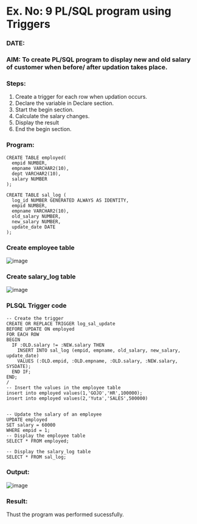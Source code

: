# Ex. No: 9 PL/SQL program using Triggers 
### DATE: 
### AIM: To create PL/SQL program to display new and old salary of customer when before/ after updation takes place. 

### Steps:
1. Create a trigger for each row when updation occurs.
2. Declare the variable in Declare section.
3. Start the begin section.
4. Calculate the salary changes.
5. Display the result 
6. End the begin section.

### Program:
```-- Create the employee table
CREATE TABLE employed(
  empid NUMBER,
  empname VARCHAR2(10),
  dept VARCHAR2(10),
  salary NUMBER
);

CREATE TABLE sal_log (
  log_id NUMBER GENERATED ALWAYS AS IDENTITY,
  empid NUMBER,
  empname VARCHAR2(10),
  old_salary NUMBER,
  new_salary NUMBER,
  update_date DATE
);
```

### Create employee table
![image](https://github.com/Lakshmipriya2005/DBMS/assets/115525361/649492a9-f73e-4d34-a8e9-49a1549896d7)


### Create salary_log table
![image](https://github.com/Lakshmipriya2005/DBMS/assets/115525361/9028742a-5375-4170-9d83-0ddcd998a6f0)

### PLSQL Trigger code
```
-- Create the trigger
CREATE OR REPLACE TRIGGER log_sal_update
BEFORE UPDATE ON employed
FOR EACH ROW
BEGIN
  IF :OLD.salary != :NEW.salary THEN
    INSERT INTO sal_log (empid, empname, old_salary, new_salary, update_date)
    VALUES (:OLD.empid, :OLD.empname, :OLD.salary, :NEW.salary, SYSDATE);
  END IF;
END;
/
-- Insert the values in the employee table
insert into employed values(1,'GOJO','HR',100000);
insert into employed values(2,'Yuta','SALES',500000)


-- Update the salary of an employee
UPDATE employed
SET salary = 60000
WHERE empid = 1;
-- Display the employee table
SELECT * FROM employed;

-- Display the salary_log table
SELECT * FROM sal_log;
```


### Output:
![image](https://github.com/Lakshmipriya2005/DBMS/assets/115525361/8aba2177-395e-425e-8fb1-a5f9fd0e6994)


### Result:
Thust the program was performed sucessfully.
